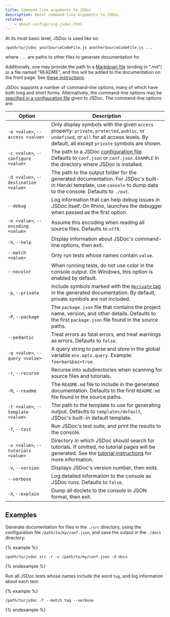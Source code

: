 ```yaml
---
title: Command-line arguments to JSDoc
description: About command-line arguments to JSDoc.
related:
    - about-configuring-jsdoc.html
---
```


At its most basic level, JSDoc is used like so:

    /path/to/jsdoc yourSourceCodeFile.js anotherSourceCodeFile.js ...

where `...` are paths to other files to generate documentation for.

Additionally, one may provide the path to a [Markdown file][md-file] (ending in ".md") or a file
named "README", and this will be added to the documentation on the front page. See [these
instructions][including-readme].

JSDoc supports a number of command-line options, many of which have both long and short forms.
Alternatively, the command-line options may be [specified in a configuration file][config-file]
given to JSDoc. The command-line options are:

Option|Description
------|-----------
`-a <value>`, `--access <value>`|Only display symbols with the given `access` property: `private`, `protected`, `public`, or `undefined`, or `all` for all access levels. By default, all except `private` symbols are shown.
`-c <value>`, `--configure <value>`|The path to a JSDoc [configuration file][config-file]. Defaults to `conf.json` or `conf.json.EXAMPLE` in the directory where JSDoc is installed.
`-d <value>`, `--destination <value>`|The path to the output folder for the generated documentation. For JSDoc's built-in Haruki template, use `console` to dump data to the console. Defaults to `./out`.
`--debug`|Log information that can help debug issues in JSDoc itself. On Rhino, launches the debugger when passed as the first option.
`-e <value>`, `--encoding <value>`|Assume this encoding when reading all source files. Defaults to `utf8`.
`-h`, `--help`|Display information about JSDoc's command-line options, then exit.
`--match <value>`|Only run tests whose names contain `value`.
`--nocolor`|When running tests, do not use color in the console output. On Windows, this option is enabled by default.
`-p`, `--private`|Include symbols marked with the [`@private` tag][private-tag] in the generated documentation. By default, private symbols are not included.
`-P`, `--package`|The `package.json` file that contains the project name, version, and other details. Defaults to the first `package.json` file found in the source paths.
`--pedantic`|Treat errors as fatal errors, and treat warnings as errors. Defaults to `false`.
`-q <value>`, `--query <value>`|A query string to parse and store in the global variable `env.opts.query`. Example: `foo=bar&baz=true`.
`-r`, `--recurse`|Recurse into subdirectories when scanning for source files and tutorials.
`-R`, `--readme`|The `README.md` file to include in the generated documentation. Defaults to the first `README.md` file found in the source paths.
`-t <value>`, `--template <value>`|The path to the template to use for generating output. Defaults to `templates/default`, JSDoc's built-in default template.
`-T`, `--test`|Run JSDoc's test suite, and print the results to the console.
`-u <value>`, `--tutorials <value>`|Directory in which JSDoc should search for tutorials. If omitted, no tutorial pages will be generated. See the [tutorial instructions][tutorials] for more information.
`-v`, `--version`|Displays JSDoc's version number, then exits.
`--verbose`|Log detailed information to the console as JSDoc runs. Defaults to `false`.
`-X`, `--explain`|Dump all doclets to the console in JSON format, then exit.


[config-file]: about-configuring-jsdoc.html
[including-readme]: about-including-readme.html
[md-file]: http://daringfireball.net/projects/markdown/
[private-tag]: tags-private.html
[tutorials]: about-tutorials.html


## Examples

Generate documentation for files in the `./src` directory, using the configuration file
`/path/to/my/conf.json`, and save the output in the `./docs` directory:

{% example %}

```
/path/to/jsdoc src -r -c /path/to/my/conf.json -d docs
```
{% endexample %}

Run all JSDoc tests whose names include the word `tag`, and log information about each test:

{% example %}

```
/path/to/jsdoc -T --match tag --verbose
```
{% endexample %}
